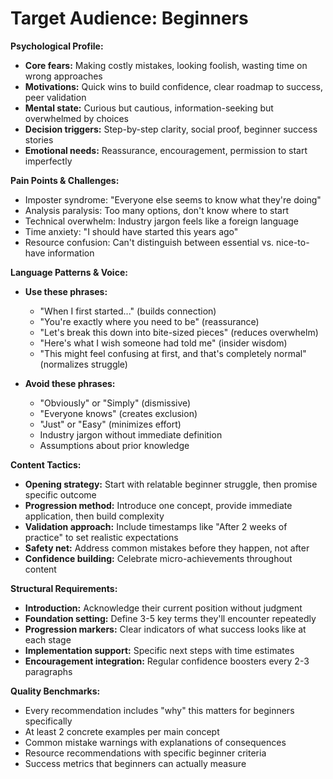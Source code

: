 # Target Audience: Beginners

**Psychological Profile:**

- **Core fears:** Making costly mistakes, looking foolish, wasting time on wrong approaches
- **Motivations:** Quick wins to build confidence, clear roadmap to success, peer validation
- **Mental state:** Curious but cautious, information-seeking but overwhelmed by choices
- **Decision triggers:** Step-by-step clarity, social proof, beginner success stories
- **Emotional needs:** Reassurance, encouragement, permission to start imperfectly

**Pain Points & Challenges:**

- Imposter syndrome: "Everyone else seems to know what they're doing"
- Analysis paralysis: Too many options, don't know where to start
- Technical overwhelm: Industry jargon feels like a foreign language
- Time anxiety: "I should have started this years ago"
- Resource confusion: Can't distinguish between essential vs. nice-to-have information

**Language Patterns & Voice:**

- **Use these phrases:**
  - "When I first started..." (builds connection)
  - "You're exactly where you need to be" (reassurance)
  - "Let's break this down into bite-sized pieces" (reduces overwhelm)
  - "Here's what I wish someone had told me" (insider wisdom)
  - "This might feel confusing at first, and that's completely normal" (normalizes struggle)

- **Avoid these phrases:**
  - "Obviously" or "Simply" (dismissive)
  - "Everyone knows" (creates exclusion)
  - "Just" or "Easy" (minimizes effort)
  - Industry jargon without immediate definition
  - Assumptions about prior knowledge

**Content Tactics:**

- **Opening strategy:** Start with relatable beginner struggle, then promise specific outcome
- **Progression method:** Introduce one concept, provide immediate application, then build complexity
- **Validation approach:** Include timestamps like "After 2 weeks of practice" to set realistic expectations
- **Safety net:** Address common mistakes before they happen, not after
- **Confidence building:** Celebrate micro-achievements throughout content

**Structural Requirements:**

- **Introduction:** Acknowledge their current position without judgment
- **Foundation setting:** Define 3-5 key terms they'll encounter repeatedly
- **Progression markers:** Clear indicators of what success looks like at each stage
- **Implementation support:** Specific next steps with time estimates
- **Encouragement integration:** Regular confidence boosters every 2-3 paragraphs

**Quality Benchmarks:**

- Every recommendation includes "why" this matters for beginners specifically
- At least 2 concrete examples per main concept
- Common mistake warnings with explanations of consequences
- Resource recommendations with specific beginner criteria
- Success metrics that beginners can actually measure
